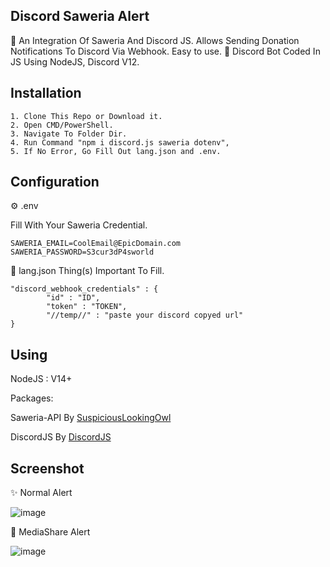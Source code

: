 ## Discord Saweria Alert
🌳 An Integration Of Saweria And Discord JS. Allows Sending Donation Notifications To Discord Via Webhook. Easy to use.
🤖 Discord Bot Coded In JS Using NodeJS, Discord V12. 

## Installation
```
1. Clone This Repo or Download it.
2. Open CMD/PowerShell.
3. Navigate To Folder Dir.
4. Run Command "npm i discord.js saweria dotenv",
5. If No Error, Go Fill Out lang.json and .env.
```

## Configuration
⚙ .env

Fill With Your Saweria Credential.
```
SAWERIA_EMAIL=CoolEmail@EpicDomain.com
SAWERIA_PASSWORD=S3cur3dP4sworld
```

📜 lang.json
Thing(s) Important To Fill.

```
"discord_webhook_credentials" : {
        "id" : "ID",
        "token" : "TOKEN",
        "//temp//" : "paste your discord copyed url"
}
```


## Using
NodeJS : V14+

Packages:

Saweria-API By [SuspiciousLookingOwl](https://github.com/SuspiciousLookingOwl/saweria-api)

DiscordJS By [DiscordJS](https://www.npmjs.com/package/discord.js)

## Screenshot
✨ Normal Alert

![image](https://user-images.githubusercontent.com/50104357/122921119-53d0b100-d38c-11eb-928e-9e9f93be01ee.png)

🎉 MediaShare Alert

![image](https://user-images.githubusercontent.com/50104357/122921217-6f3bbc00-d38c-11eb-931a-1ed3c3adb88a.png)

